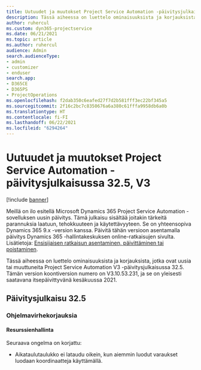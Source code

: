 ```yaml
---
title: Uutuudet ja muutokset Project Service Automation -päivitysjulkaisussa 32.5, V3
description: Tässä aiheessa on luettelo ominaisuuksista ja korjauksista, jotka ovat käytettävissä Project Service Automation -päivitysjulkaisussa 32.5, V3.
author: ruhercul
ms.custom: dyn365-projectservice
ms.date: 06/21/2021
ms.topic: article
ms.author: ruhercul
audience: Admin
search.audienceType:
- admin
- customizer
- enduser
search.app:
- D365CE
- D365PS
- ProjectOperations
ms.openlocfilehash: f2dab350c6eafed27f7d2b581fff3ec22bf345a5
ms.sourcegitcommit: 2f16c2bc7c8350676a6a380c61fffa9958db6a0b
ms.translationtype: HT
ms.contentlocale: fi-FI
ms.lasthandoff: 06/22/2021
ms.locfileid: "6294264"
---
```

# <a name="whats-new-or-changed-in-project-service-automation-update-release-325-v3"></a>Uutuudet ja muutokset Project Service Automation -päivitysjulkaisussa 32.5, V3

[!include [banner](../includes/psa-now-project-operations.md)]

Meillä on ilo esitellä Microsoft Dynamics 365 Project Service Automation -sovelluksen uusin päivitys. Tämä julkaisu sisältää joitakin tärkeitä parannuksia laatuun, tehokkuuteen ja käytettävyyteen. Se on yhteensopiva Dynamics 365 9.x -version kanssa. Päivitä tähän versioon asentamalla päivitys Dynamics 365 -hallintakeskuksen online-ratkaisujen sivulta. Lisätietoja: [Ensisijaisen ratkaisun asentaminen, päivittäminen tai poistaminen](/power-platform/admin/install-remove-preferred-solution).

Tässä aiheessa on luettelo ominaisuuksista ja korjauksista, jotka ovat uusia tai muuttuneita Project Service Automation V3 -päivitysjulkaisussa 32.5. Tämän version koontiversion numero on V3.10.53.231, ja se on yleisesti saatavana itsepäivittyvänä kesäkuussa 2021.

## <a name="update-release-325"></a>Päivitysjulkaisu 32.5

### <a name="bug-fixes"></a>Ohjelmavirhekorjauksia

#### <a name="resource-management"></a>Resurssienhallinta

Seuraava ongelma on korjattu:

- Aikataulutaulukko ei lataudu oikein, kun aiemmin luodut varaukset luodaan koordinaatteja käyttämällä.

